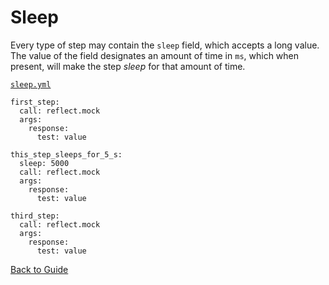 # Sleep

Every type of step may contain the `sleep` field, which accepts a long value. The value of the field designates an amount of time in `ms`, which when present, 
will make the step *sleep* for that amount of time.

[`sleep.yml`](../../DSL/GET/common/sleep.yml)

```
first_step:
  call: reflect.mock
  args:
    response:
      test: value

this_step_sleeps_for_5_s:
  sleep: 5000
  call: reflect.mock
  args:
    response:
      test: value

third_step:
  call: reflect.mock
  args:
    response:
      test: value
```

[Back to Guide](../GUIDE.md#Writing-DSL-files)
